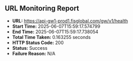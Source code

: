 ## URL Monitoring Report

- **URL:** https://api-gw1-prod1.fisglobal.com/gw/v1/health
- **Start Time:** 2025-06-07T15:59:17.574799
- **End Time:** 2025-06-07T15:59:17.738054
- **Total Time Taken:** 0.163255 seconds
- **HTTP Status Code:** 200
- **Status:** Success
- **Failure Reason:** N/A
